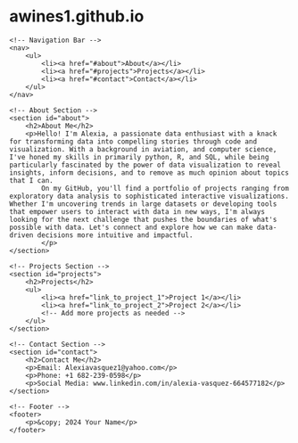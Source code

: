 # awines1.github.io

<!DOCTYPE html>


<html lang="en">
<head>
    <meta charset="UTF-8">
    <meta name="viewport" content="width=device-width, initial-scale=1.0">
    <title>Portfolio</title>
    <link rel="stylesheet" href="styles.css"> <!-- Link to your CSS file -->
</head>
<body>

    <!-- Navigation Bar -->
    <nav>
        <ul>
            <li><a href="#about">About</a></li>
            <li><a href="#projects">Projects</a></li>
            <li><a href="#contact">Contact</a></li>
        </ul>
    </nav>

    <!-- About Section -->
    <section id="about">
        <h2>About Me</h2>
        <p>Hello! I'm Alexia, a passionate data enthusiast with a knack for transforming data into compelling stories through code and visualization. With a background in aviation, and computer science, I've honed my skills in primarily python, R, and SQL, while being particularly fascinated by the power of data visualization to reveal insights, inform decisions, and to remove as much opinion about topics that I can.
            On my GitHub, you'll find a portfolio of projects ranging from exploratory data analysis to sophisticated interactive visualizations.  Whether I'm uncovering trends in large datasets or developing tools that empower users to interact with data in new ways, I'm always looking for the next challenge that pushes the boundaries of what's possible with data. Let's connect and explore how we can make data-driven decisions more intuitive and impactful.
            </p>
    </section>

    <!-- Projects Section -->
    <section id="projects">
        <h2>Projects</h2>
        <ul>
            <li><a href="link_to_project_1">Project 1</a></li>
            <li><a href="link_to_project_2">Project 2</a></li>
            <!-- Add more projects as needed -->
        </ul>
    </section>

    <!-- Contact Section -->
    <section id="contact">
        <h2>Contact Me</h2>
        <p>Email: Alexiavasquez1@yahoo.com</p>
        <p>Phone: +1 682-239-0598</p>
        <p>Social Media: www.linkedin.com/in/alexia-vasquez-664577182</p>
    </section>

    <!-- Footer -->
    <footer>
        <p>&copy; 2024 Your Name</p>
    </footer>

</body>
</html>


